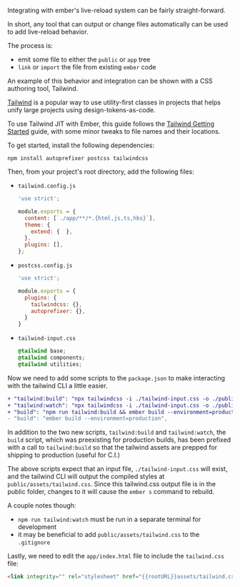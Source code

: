 Integrating with ember's live-reload system can be fairly straight-forward.

In short, any tool that can output or change files automatically can be used to add live-reload behavior.

The process is:

- emit some file to either the `public` or `app` tree
- `link` or `import` the file from existing `ember` code

An example of this behavior and integration can be shown with a CSS authoring tool, Tailwind.


[Tailwind](https://tailwindcss.com/) is a popular way to use utility-first classes in projects that helps unify large projects using design-tokens-as-code.

To use Tailwind JIT with Ember, this guide follows the [Tailwind Getting Started](https://tailwindcss.com/docs/installation) guide, with some minor tweaks to file names and their locations.

To get started, install the following dependencies:
```shell
npm install autoprefixer postcss tailwindcss
```

Then, from your project's root directory, add the following files:

- `tailwind.config.js`

  ```js {data-filename="tailwind.config.js"}
  'use strict';

  module.exports = {
    content: [`./app/**/*.{html,js,ts,hbs}`],
    theme: {
      extend: {  },
    },
    plugins: [],
  };
  ```

- `postcss.config.js`

  ```js {data-filename="postcss.config.js"}
  'use strict';

  module.exports = {
    plugins: {
      tailwindcss: {},
      autoprefixer: {},
    }
  }
  ```

- `tailwind-input.css`

  ```css {data-filename="tailwind-input.css"}
  @tailwind base;
  @tailwind components;
  @tailwind utilities;
  ```

Now we need to add some scripts to the `package.json` to make
interacting with the tailwind CLI a little easier.

```diff {data-filename="package.json"}
+ "tailwind:build": "npx tailwindcss -i ./tailwind-input.css -o ./public/assets/tailwind.css",
+ "tailwind:watch": "npx tailwindcss -i ./tailwind-input.css -o ./public/assets/tailwind.css --watch",
+ "build": "npm run tailwind:build && ember build --environment=production",
- "build": "ember build --environment=production",
```

In addition to the two new scripts, `tailwind:build` and `tailwind:watch`, the `build` script, which was preexisting for production builds, has been prefixed with a call to `tailwind:build` so that the tailwind assets are prepped for shipping to production (useful for C.I.)

The above scripts expect that an input file, `./tailwind-input.css` will exist, and the tailwind CLI will output the compiled styles at `public/assets/tailwind.css`. Since this tailwind.css output file is in the public folder, changes to it will cause the `ember s` command to rebuild.

A couple notes though:
- `npm run tailwind:watch` must be run in a separate terminal for development
- it may be beneficial to add `public/assets/tailwind.css` to the `.gitignore`

Lastly, we need to edit the `app/index.html` file to include the `tailwind.css` file:

```html
<link integrity="" rel="stylesheet" href="{{rootURL}}assets/tailwind.css">`
```

